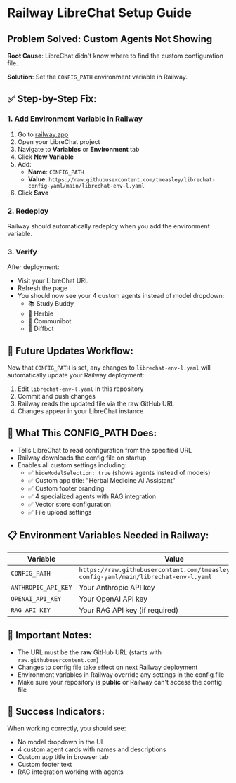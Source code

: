 # Railway LibreChat Setup Guide

## Problem Solved: Custom Agents Not Showing

**Root Cause**: LibreChat didn't know where to find the custom configuration file.

**Solution**: Set the `CONFIG_PATH` environment variable in Railway.

## ✅ **Step-by-Step Fix:**

### 1. Add Environment Variable in Railway

1. Go to [railway.app](https://railway.app)
2. Open your LibreChat project
3. Navigate to **Variables** or **Environment** tab
4. Click **New Variable**
5. Add:
   - **Name**: `CONFIG_PATH`
   - **Value**: `https://raw.githubusercontent.com/tmeasley/librechat-config-yaml/main/librechat-env-l.yaml`
6. Click **Save**

### 2. Redeploy

Railway should automatically redeploy when you add the environment variable.

### 3. Verify

After deployment:
- Visit your LibreChat URL
- Refresh the page
- You should now see your 4 custom agents instead of model dropdown:
  - 📚 Study Buddy
  - 🌿 Herbie
  - 👥 Communibot
  - 🔬 Diffbot

## 🔄 **Future Updates Workflow:**

Now that `CONFIG_PATH` is set, any changes to `librechat-env-l.yaml` will automatically update your Railway deployment:

1. Edit `librechat-env-l.yaml` in this repository
2. Commit and push changes
3. Railway reads the updated file via the raw GitHub URL
4. Changes appear in your LibreChat instance

## 🎯 **What This CONFIG_PATH Does:**

- Tells LibreChat to read configuration from the specified URL
- Railway downloads the config file on startup
- Enables all custom settings including:
  - ✅ `hideModelSelection: true` (shows agents instead of models)
  - ✅ Custom app title: "Herbal Medicine AI Assistant"
  - ✅ Custom footer branding
  - ✅ 4 specialized agents with RAG integration
  - ✅ Vector store configuration
  - ✅ File upload settings

## 📋 **Environment Variables Needed in Railway:**

| Variable | Value |
|----------|-------|
| `CONFIG_PATH` | `https://raw.githubusercontent.com/tmeasley/librechat-config-yaml/main/librechat-env-l.yaml` |
| `ANTHROPIC_API_KEY` | Your Anthropic API key |
| `OPENAI_API_KEY` | Your OpenAI API key |
| `RAG_API_KEY` | Your RAG API key (if required) |

## 🚨 **Important Notes:**

- The URL must be the **raw** GitHub URL (starts with `raw.githubusercontent.com`)
- Changes to config file take effect on next Railway deployment
- Environment variables in Railway override any settings in the config file
- Make sure your repository is **public** or Railway can't access the config file

## 🎉 **Success Indicators:**

When working correctly, you should see:
- No model dropdown in the UI
- 4 custom agent cards with names and descriptions
- Custom app title in browser tab
- Custom footer text
- RAG integration working with agents 